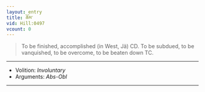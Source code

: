 ```yaml
---
layout: entry
title: ཆོམ་
vid: Hill:0497
vcount: 0
---
```

> To be finished, accomplished (in West, Jä) CD\. To be subdued, to be vanquished, to be overcome, to be beaten down TC\.

---
* Volition: _Involuntary_
* Arguments: _Abs-Obl_

---

